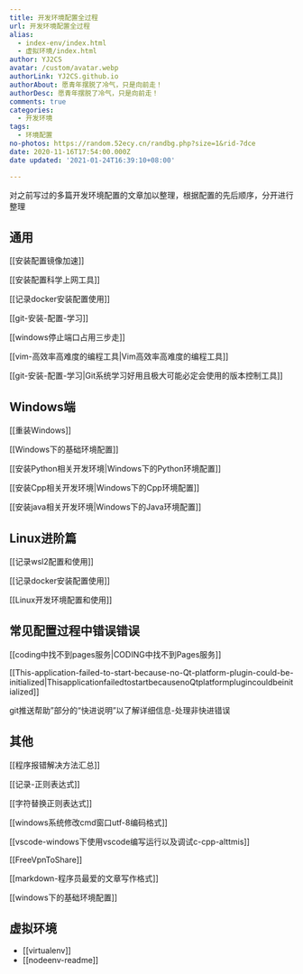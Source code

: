 ```yaml
---
title: 开发环境配置全过程
url: 开发环境配置全过程
alias:
  - index-env/index.html
  - 虚拟环境/index.html
author: YJ2CS
avatar: /custom/avatar.webp
authorLink: YJ2CS.github.io
authorAbout: 愿青年摆脱了冷气，只是向前走！
authorDesc: 愿青年摆脱了冷气，只是向前走！
comments: true
categories:
  - 开发环境
tags:
  - 环境配置
no-photos: https://random.52ecy.cn/randbg.php?size=1&rid-7dce
date: 2020-11-16T17:54:00.000Z
date updated: '2021-01-24T16:39:10+08:00'

---
```


对之前写过的多篇开发环境配置的文章加以整理，根据配置的先后顺序，分开进行整理

## 通用

[[安装配置镜像加速]]

[[安装配置科学上网工具]]

[[记录docker安装配置使用]]

[[git-安装-配置-学习]]

[[windows停止端口占用三步走]]

[[vim-高效率高难度的编程工具|Vim高效率高难度的编程工具]]

[[git-安装-配置-学习|Git系统学习好用且极大可能必定会使用的版本控制工具]]

## Windows端

[[重装Windows]]

[[Windows下的基础环境配置]]

[[安装Python相关开发环境|Windows下的Python环境配置]]

[[安装Cpp相关开发环境|Windows下的Cpp环境配置]]

[[安装java相关开发环境|Windows下的Java环境配置]]

## Linux进阶篇

[[记录wsl2配置和使用]]

[[记录docker安装配置使用]]

[[Linux开发环境配置和使用]]

## 常见配置过程中错误错误

[[coding中找不到pages服务|CODING中找不到Pages服务]]

[[This-application-failed-to-start-because-no-Qt-platform-plugin-could-be-initialized|ThisapplicationfailedtostartbecausenoQtplatformplugincouldbeinitialized]]

git推送帮助”部分的“快进说明”以了解详细信息-处理非快进错误

## 其他

[[程序报错解决方法汇总]]

[[记录-正则表达式]]

[[字符替换正则表达式]]

[[windows系统修改cmd窗口utf-8编码格式]]

[[vscode-windows下使用vscode编写运行以及调试c-cpp-alttmis]]

[[FreeVpnToShare]]

[[markdown-程序员最爱的文章写作格式]]

[[windows下的基础环境配置]]

## 虚拟环境

- [[virtualenv]]
- [[nodeenv-readme]]
